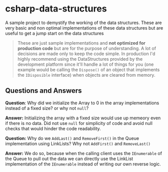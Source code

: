 # csharp-data-structures
A sample project to demystify the working of the data structures. These are very basic and non optimal implementations of these data structures but are useful to get a jump start on the data structures

> These are just sample implementations and **not optimized for production code** but are for the purpose of understanding. A lot of decisions are made only to keep the code simple. In production I'd highly recommend using the DataStructures provided by the development platform since it'll handle a lot of things for you (one example would be calling the `Dispose()` of an object that implements the `IDisposible` interface) when objects are cleared from memory.

## Questions and Answers

**Question**: Why did we initialize the Array to 0 in the array implementations instead of a fixed size? or why not `null`?

**Answer:** Initializing the array with a fixed size would use up memeory even if there is no data. Did not use `null` for simplicity of code and avoid null checks that would hinder the code readability.

**Question:** Why do we `AddLast()` and `RemoveFirst()` in the Queue implementation using LinkLists? Why not `AddFirst()` and `RemoveLast()`

**Answer:** We do so, because when the calling client uses the `IEnumerable` of the Queue to pull out the data we can directly use the LinkList implementation of the `IEnumerable` instead of writing our own reverse logic.
